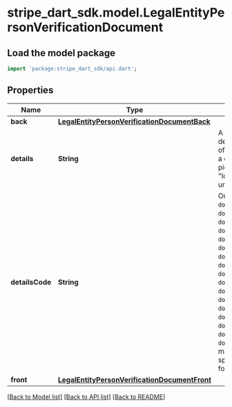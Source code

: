 # stripe_dart_sdk.model.LegalEntityPersonVerificationDocument

## Load the model package
```dart
import 'package:stripe_dart_sdk/api.dart';
```

## Properties
Name | Type | Description | Notes
------------ | ------------- | ------------- | -------------
**back** | [**LegalEntityPersonVerificationDocumentBack**](LegalEntityPersonVerificationDocumentBack.md) |  | [optional] 
**details** | **String** | A user-displayable string describing the verification state of this document. For example, if a document is uploaded and the picture is too fuzzy, this may say \"Identity document is too unclear to read\". | [optional] 
**detailsCode** | **String** | One of `document_corrupt`, `document_country_not_supported`, `document_expired`, `document_failed_copy`, `document_failed_other`, `document_failed_test_mode`, `document_fraudulent`, `document_failed_greyscale`, `document_incomplete`, `document_invalid`, `document_manipulated`, `document_missing_back`, `document_missing_front`, `document_not_readable`, `document_not_uploaded`, `document_photo_mismatch`, `document_too_large`, or `document_type_not_supported`. A machine-readable code specifying the verification state for this document. | [optional] 
**front** | [**LegalEntityPersonVerificationDocumentFront**](LegalEntityPersonVerificationDocumentFront.md) |  | [optional] 

[[Back to Model list]](../README.md#documentation-for-models) [[Back to API list]](../README.md#documentation-for-api-endpoints) [[Back to README]](../README.md)


